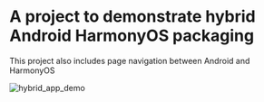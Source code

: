 # A project to demonstrate hybrid Android HarmonyOS packaging 

This project also includes page navigation between Android and HarmonyOS

![hybrid_app_demo](https://user-images.githubusercontent.com/52449229/127830308-88b47471-0c0d-4271-a369-6af409e58eca.gif)
